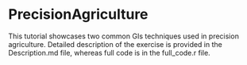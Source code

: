 # PrecisionAgriculture
This tutorial showcases two common GIs techniques used in precision agriculture. Detailed description of the exercise is provided in the Description.md file, whereas full code is in the full_code.r file.
